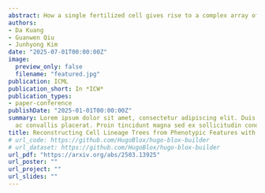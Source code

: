 ```yaml
---
abstract: How a single fertilized cell gives rise to a complex array of specialized cell types in development is a central question in biology. The cells grow, divide, and acquire differentiated characteristics through poorly understood molecular processes. A key approach to studying developmental processes is to infer the tree graph of cell lineage division and differentiation histories, providing an analytical framework for dissecting individual cells' molecular decisions during replication and differentiation. Although genetically engineered lineage-tracing methods have advanced the field, they are either infeasible or ethically constrained in many organisms. In contrast, modern single-cell technologies can measure high-content molecular profiles (e.g., transcriptomes) in a wide range of biological systems. Here, we introduce CellTreeQM, a novel deep learning method based on transformer architectures that learns an embedding space with geometric properties optimized for tree-graph inference. By formulating lineage reconstruction as a tree-metric learning problem, we have systematically explored supervised, weakly supervised, and unsupervised training settings and present a Lineage Reconstruction Benchmark to facilitate comprehensive evaluation of our learning method. We benchmarked the method on (1) synthetic data modeled via Brownian motion with independent noise and spurious signals and (2) lineage-resolved single-cell RNA sequencing datasets. Experimental results show that CellTreeQM recovers lineage structures with minimal supervision and limited data, offering a scalable framework for uncovering cell lineage relationships in challenging animal models. To our knowledge, this is the first method to cast cell lineage inference explicitly as a metric learning task, paving the way for future computational models aimed at uncovering the molecular dynamics of cell lineage.
authors:
- Da Kuang
- Guanwen Qiu
- Junhyong Kim
date: "2025-07-01T00:00:00Z"
image: 
  preview_only: false
  filename: "featured.jpg"
publication: ICML
publication_short: In *ICW*
publication_types:
- paper-conference
publishDate: "2025-01-01T00:00:00Z"
summary: Lorem ipsum dolor sit amet, consectetur adipiscing elit. Duis posuere tellus
  ac convallis placerat. Proin tincidunt magna sed ex sollicitudin condimentum.
title: Reconstructing Cell Lineage Trees from Phenotypic Features with Metric Learning
# url_code: https://github.com/HugoBlox/hugo-blox-builder
# url_dataset: https://github.com/HugoBlox/hugo-blox-builder
url_pdf: "https://arxiv.org/abs/2503.13925"
url_poster: ""
url_project: ""
url_slides: ""
---
```

